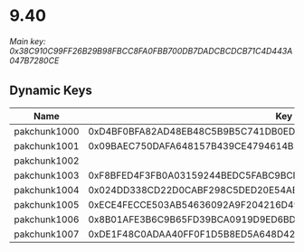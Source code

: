 # 9.40

###### *Main key: 0x38C910C99FF26B29B98FBCC8FA0FBB700DB7DADCBCDCB71C4D443A047B7280CE*

## Dynamic Keys

| Name         | Key                                                                |
|--------------|--------------------------------------------------------------------|
| pakchunk1000 | 0xD4BF0BFA82AD48EB48C5B9B5C741DB0EDCEAB881FA087F2FBB53C5E22F2353EC |
| pakchunk1001 | 0x09BAEC750DAFA648157B439CE4794614B56457D6AB427F76F2F1D29CFA52C5B9 |
| pakchunk1002 |                                                                    |
| pakchunk1003 | 0xF8BFED4F3FB0A03159244BEDC5FABC9BCB4D23547BDAC60AEEB9D8AFBB074E2B |
| pakchunk1004 | 0x024DD338CD22D0CABF298C5DED20E54AE4BBA39E5449A7FEBAB2FA5AA9E66A56 |
| pakchunk1005 | 0xECE4FECCE503AB54636092A9F204216D49D8CFFA89D7D22DD97E0776E3F9CBF8 |
| pakchunk1006 | 0x8B01AFE3B6C9B65FD39BCA0919D9ED6BD68303CEA76342328C39895A3418750A |
| pakchunk1007 | 0xDE1F48C0ADAA40FF0F1D5B8ED5A648D42DF826B2712819D724E15C4834A3F7D3 |
